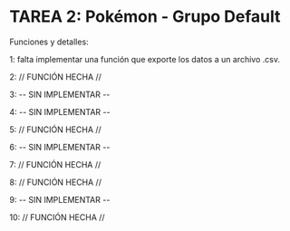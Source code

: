 # TAREA 2: Pokémon - Grupo Default

Funciones y detalles:

1: falta implementar una función que exporte los datos a un archivo .csv.

2: // FUNCIÓN HECHA //

3: -- SIN IMPLEMENTAR --

4: -- SIN IMPLEMENTAR --

5: // FUNCIÓN HECHA //

6: -- SIN IMPLEMENTAR --

7: // FUNCIÓN HECHA //

8: // FUNCIÓN HECHA //

9: -- SIN IMPLEMENTAR --

10: // FUNCIÓN HECHA //